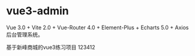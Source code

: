 # vue3-admin

Vue 3.0 + Vite 2.0 + Vue-Router 4.0 + Element-Plus + Echarts 5.0 + Axios 后台管理系统。

基于新峰商城的vue3练习项目
123412

